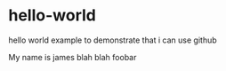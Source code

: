 # hello-world
hello world example to demonstrate that i can use github

My name is james blah blah foobar
